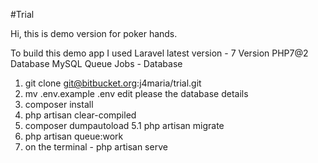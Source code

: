 #Trial

Hi, this is demo version for poker hands.

To build this demo app I used Laravel latest version - 7
Version PHP7@2
Database MySQL
Queue Jobs -  Database

1. git clone git@bitbucket.org:j4maria/trial.git
2. mv .env.example .env 
       edit please the database details 
3. composer install
4. php artisan clear-compiled
5. composer dumpautoload
  5.1 php artisan migrate 
6. php artisan queue:work
7. on the terminal  - php artisan serve 


